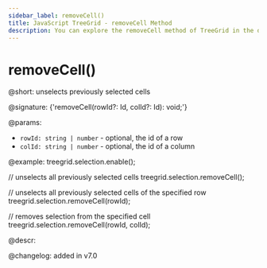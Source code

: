```yaml
---
sidebar_label: removeCell()
title: JavaScript TreeGrid - removeCell Method 
description: You can explore the removeCell method of TreeGrid in the documentation of the DHTMLX JavaScript UI library. Browse developer guides and API reference, try out code examples and live demos, and download a free 30-day evaluation version of DHTMLX Suite.
---
```


# removeCell()

@short: unselects previously selected cells

@signature: {'removeCell(rowId?: Id, colId?: Id): void;'}

@params:
- `rowId: string | number` - optional, the id of a row
- `colId: string | number` - optional, the id of a column

@example:
treegrid.selection.enable();

// unselects all previously selected cells
treegrid.selection.removeCell();

// unselects all previously selected cells of the specified row
treegrid.selection.removeCell(rowId);

// removes selection from the specified cell
treegrid.selection.removeCell(rowId, colId);

@descr:

@changelog:
added in v7.0

[comment]: # (@related: treegrid/usage_selection.md#removing-selection treegrid/configuration.md#selection)

[comment]: # (@relatedapi: treegrid/api/selection/selection_enable_method.md treegrid/api/selection/selection_setcell_method.md)
